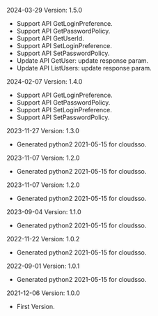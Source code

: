 2024-03-29 Version: 1.5.0
- Support API GetLoginPreference.
- Support API GetPasswordPolicy.
- Support API GetUserId.
- Support API SetLoginPreference.
- Support API SetPasswordPolicy.
- Update API GetUser: update response param.
- Update API ListUsers: update response param.


2024-02-07 Version: 1.4.0
- Support API GetLoginPreference.
- Support API GetPasswordPolicy.
- Support API SetLoginPreference.
- Support API SetPasswordPolicy.


2023-11-27 Version: 1.3.0
- Generated python2 2021-05-15 for cloudsso.

2023-11-07 Version: 1.2.0
- Generated python2 2021-05-15 for cloudsso.

2023-11-07 Version: 1.2.0
- Generated python2 2021-05-15 for cloudsso.

2023-09-04 Version: 1.1.0
- Generated python2 2021-05-15 for cloudsso.

2022-11-22 Version: 1.0.2
- Generated python2 2021-05-15 for cloudsso.

2022-09-01 Version: 1.0.1
- Generated python2 2021-05-15 for cloudsso.

2021-12-06 Version: 1.0.0
- First Version.

